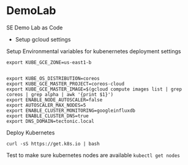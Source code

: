 # DemoLab
SE Demo Lab as Code

* Setup gcloud settings

Setup Environmental variables for kubenernetes deployment settings

```shell
export KUBE_GCE_ZONE=us-east1-b


export KUBE_OS_DISTRIBUTION=coreos
export KUBE_GCE_MASTER_PROJECT=coreos-cloud
export KUBE_GCE_MASTER_IMAGE=$(gcloud compute images list | grep coreos | grep alpha | awk '{print $1}')
export ENABLE_NODE_AUTOSCALER=false
export AUTOSCALER_MAX_NODES=5
export ENABLE_CLUSTER_MONITORING=googleinfluxdb
export ENABLE_CLUSTER_DNS=true
export DNS_DOMAIN=tectonic.local

```

Deploy Kubernetes

``` shell
curl -sS https://get.k8s.io | bash
``` 

Test to make sure kubernetes nodes are available
``` kubectl get nodes ```